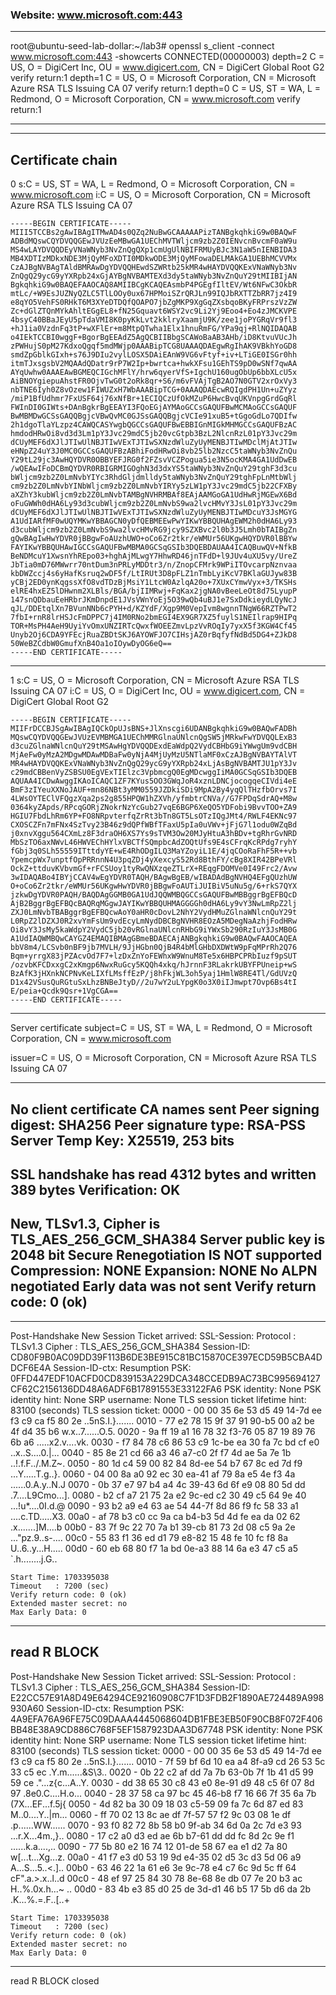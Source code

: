 ### Website: www.microsoft.com:443

***
root@ubuntu-seed-lab-dollar:~/lab3# openssl s_client -connect www.microsoft.com:443 -showcerts
CONNECTED(00000003)
depth=2 C = US, O = DigiCert Inc, OU = www.digicert.com, CN = DigiCert Global Root G2
verify return:1
depth=1 C = US, O = Microsoft Corporation, CN = Microsoft Azure RSA TLS Issuing CA 07
verify return:1
depth=0 C = US, ST = WA, L = Redmond, O = Microsoft Corporation, CN = www.microsoft.com
verify return:1
***
---
Certificate chain
---
 0 s:C = US, ST = WA, L = Redmond, O = Microsoft Corporation, CN = www.microsoft.com
   i:C = US, O = Microsoft Corporation, CN = Microsoft Azure RSA TLS Issuing CA 07
```
-----BEGIN CERTIFICATE-----
MIII5TCCBs2gAwIBAgITMwAD4s0QZq2NuBwGCAAAAAPizTANBgkqhkiG9w0BAQwF
ADBdMQswCQYDVQQGEwJVUzEeMBwGA1UEChMVTWljcm9zb2Z0IENvcnBvcmF0aW9u
MS4wLAYDVQQDEyVNaWNyb3NvZnQgQXp1cmUgUlNBIFRMUyBJc3N1aW5nIENBIDA3
MB4XDTIzMDkxNDE3MjQyMFoXDTI0MDkwODE3MjQyMFowaDELMAkGA1UEBhMCVVMx
CzAJBgNVBAgTAldBMRAwDgYDVQQHEwdSZWRtb25kMR4wHAYDVQQKExVNaWNyb3Nv
ZnQgQ29ycG9yYXRpb24xGjAYBgNVBAMTEXd3dy5taWNyb3NvZnQuY29tMIIBIjAN
BgkqhkiG9w0BAQEFAAOCAQ8AMIIBCgKCAQEAsmbP4PGEgfIltEV/Wt6NFwC3OkbR
mtLc/+W9EsJUZNyQZLC5TlLOOy0ux67HPMoiSZrQRJLn99IQJbRXTTZbRR7jz4I9
e8qYO5VehFS0RHkT6M3XYeDTDQfQOAPO7jbZgMKP9XgGqZXsbqoBKyFRPrszVzZW
Zc+dGlZTQnMYkAhltEGgEL8+fN25Gquavt6WSY2vc9Li2Yj9Eoo4+Eo4zJMCKVPE
4bsyC40BBaJEyU5pTdaVMI8K0pyKkLvt2kklryXaamjU9K/zee1joPYGRqVr9fl3
+hJ1ia0VzdnFq3tP+wXFlEr+m8MtpQTwha1Elx1hnuRmFG/YPa9qj+RlNQIDAQAB
o4IEkTCCBI0wggF+BgorBgEEAdZ5AgQCBIIBbgSCAWoBaAB3AHb/iD8KtvuVUcJh
zPWHujS0pM27KdxoQgqf5mdMWjp0AAABipTCG8UAAAQDAEgwRgIhAK9VBkhYoGD8
smdZpGblkGIxh+s76J9DIu2vylLOSX5DAiEAnW9VG6vFtyf+iv+LTiGE0ISGr0hh
itmTJxsgsbV2MQAAdQDatr9rP7W2Ip+bwrtca+hwkXFsu1GEhTS9pD0wSNf7qwAA
AYqUwhw0AAAEAwBGMEQCIGchMFlY/hrw6qyerVfS+IgchU160ugObUp6bbXLcU5x
AiBNOYgiepuAhstFR0OjvTwG0t2oRk8qr+S6/m6vFVAjTgB2AO7N0GTV2xrOxVy3
nbTNE6Iyh0Z8vOzew1FIWUZxH7WbAAABipTCG+0AAAQDAEcwRQIgdPH1Un+uZYyz
/miP1BfUdhmr7FxUSF64j76xNfBr+1ECIQCzUfOkMZuP6HwcBvqUKVnpgGrdGqRl
FWInDI0GIWts+DAnBgkrBgEEAYI3FQoEGjAYMAoGCCsGAQUFBwMCMAoGCCsGAQUF
BwMBMDwGCSsGAQQBgjcVBwQvMC0GJSsGAQQBgjcVCIe91xuB5+tGgoGdLo7QDIfw
2h1dgoTlaYLzpz4CAWQCASYwgbQGCCsGAQUFBwEBBIGnMIGkMHMGCCsGAQUFBzAC
hmdodHRwOi8vd3d3Lm1pY3Jvc29mdC5jb20vcGtpb3BzL2NlcnRzL01pY3Jvc29m
dCUyMEF6dXJlJTIwUlNBJTIwVExTJTIwSXNzdWluZyUyMENBJTIwMDclMjAtJTIw
eHNpZ24uY3J0MC0GCCsGAQUFBzABhiFodHRwOi8vb25lb2NzcC5taWNyb3NvZnQu
Y29tL29jc3AwHQYDVR0OBBYEFJRG0f2FZsvVCZPogua5ie3N5ocKMA4GA1UdDwEB
/wQEAwIFoDCBmQYDVR0RBIGRMIGOghN3d3dxYS5taWNyb3NvZnQuY29tghF3d3cu
bWljcm9zb2Z0LmNvbYIYc3RhdGljdmlldy5taWNyb3NvZnQuY29tghFpLnMtbWlj
cm9zb2Z0LmNvbYINbWljcm9zb2Z0LmNvbYIRYy5zLW1pY3Jvc29mdC5jb22CFXBy
aXZhY3kubWljcm9zb2Z0LmNvbTAMBgNVHRMBAf8EAjAAMGoGA1UdHwRjMGEwX6Bd
oFuGWWh0dHA6Ly93d3cubWljcm9zb2Z0LmNvbS9wa2lvcHMvY3JsL01pY3Jvc29m
dCUyMEF6dXJlJTIwUlNBJTIwVExTJTIwSXNzdWluZyUyMENBJTIwMDcuY3JsMGYG
A1UdIARfMF0wUQYMKwYBBAGCN0yDfQEBMEEwPwYIKwYBBQUHAgEWM2h0dHA6Ly93
d3cubWljcm9zb2Z0LmNvbS9wa2lvcHMvRG9jcy9SZXBvc2l0b3J5Lmh0bTAIBgZn
gQwBAgIwHwYDVR0jBBgwFoAUzhUWO+oCo6Zr2tkr/eWMUr56UKgwHQYDVR0lBBYw
FAYIKwYBBQUHAwIGCCsGAQUFBwMBMA0GCSqGSIb3DQEBDAUAA4ICAQBuwQV+NfkB
BeNDMcuY1XwsnYhREpo03+hghAjMLwgY7HhwRD46jnTFdD+l9JUv4uXU5vy/UreZ
JbTia0mD76MWwrr70ntDum3nPRLyMDDtr3/n/ZnopCFMrk9WPiITOvcarpNznvaa
kbDWZccj4s6yHafKsruq2wDF5f/LtIRUt3D8pFLZ1nTmbLyiKcV7BKlaGUJyw83B
yCBj2ED0ynKqgssXfO8vdTDzBjMsiY1LtcW0AzlqA20o+7XUxCYmwVyx+3/TKSHs
elRE4hxEZ5lDHwnm2XLBls/BGA/bjIIMRwj+FqKax2jgNA0vBeeLeOt8d75LyupP
147snQDbauEeHRbrJKmDnpdE1JVsVWnYoEj5O39wQb4uBJ1e7SxDdkieydLQyNcJ
qJL/DDEtqlXn7BVunNNb6cPYH+d/KZYdF/Xgp9M0VepIvm8wgnnTNgW66RZTPwT2
7fbI+rnR8lrHSJcFmDPPC7j4IM0RNo2bmEGI4EX9GR7XZ5fuylS1NEIlrap9HIPq
TOR+MsPH4AeH9UyiYvOmxUNZIRTcQwxfWOEEZmvLpzVvROqIy7yxX5f3KGW4Cf45
Unyb2Oj6CDA9YFEcjRuaZBDtSKJ6AYOWFJO7CIHsjAZ0rBqfyfNdBd5DG4+ZJkD8
50WeBZCdbW0GmufXnB4Oa1oIOywDyOG6eQ==
-----END CERTIFICATE-----
```
---
 1 s:C = US, O = Microsoft Corporation, CN = Microsoft Azure RSA TLS Issuing CA 07
   i:C = US, O = DigiCert Inc, OU = www.digicert.com, CN = DigiCert Global Root G2
```
-----BEGIN CERTIFICATE-----
MIIFrDCCBJSgAwIBAgIQCkOpUJsBNS+JlXnscgi6UDANBgkqhkiG9w0BAQwFADBh
MQswCQYDVQQGEwJVUzEVMBMGA1UEChMMRGlnaUNlcnQgSW5jMRkwFwYDVQQLExB3
d3cuZGlnaWNlcnQuY29tMSAwHgYDVQQDExdEaWdpQ2VydCBHbG9iYWwgUm9vdCBH
MjAeFw0yMzA2MDgwMDAwMDBaFw0yNjA4MjUyMzU5NTlaMF0xCzAJBgNVBAYTAlVT
MR4wHAYDVQQKExVNaWNyb3NvZnQgQ29ycG9yYXRpb24xLjAsBgNVBAMTJU1pY3Jv
c29mdCBBenVyZSBSU0EgVExTIElzc3VpbmcgQ0EgMDcwggIiMA0GCSqGSIb3DQEB
AQUAA4ICDwAwggIKAoICAQC1ZF7KYus5OO3GWqJoR4xznLDNCjocogqeCIVdi4eE
BmF3zIYeuXXNoJAUF+mn86NBt3yMM0559JZDkiSDi9MpA2By4yqQlTHzfbOrvs7I
4LWsOYTEClVFQgzXqa2ps2g855HPQW1hZXVh/yfmbtrCNVa//G7FPDqSdrAQ+M8w
0364kyZApds/RPcqGORjZNokrNzYcGub27vqE6BGP6XeQO5YDFobi9BvvTOO+ZA9
HGIU7FbdLhRm6YP+FO8NRpvterfqZrRt3bTn8GT5LsOTzIQgJMt4/RWLF4EKNc97
CXOSCZFn7mFNx4SzTvy23B46z9dQPfWBfTFaxU5pIa0uVWv+jFjG7l1odu0WZqBd
j0xnvXggu564CXmLz8F3draOH6XS7Ys9sTVM3Ow20MJyHtuA3hBDv+tgRhrGvNRD
MbSzTO6axNWvL46HWVEChHYlxVBCTfSQmpbcAdZOQtUfs9E4sCFrqKcRPdg7ryhY
fGbj3q0SLh55559ITttdyYE+wE4RhODgILQ3MaYZoyiL1E/4jqCOoRaFhF5R++vb
YpemcpWx7unptfOpPRRnnN4U3pqZDj4yXexcyS52Rd8BthFY/cBg8XIR42BPeVRl
OckZ+ttduvKVbvmGf+rFCSUoy1tyRwQNXzqeZTLrX+REqgFDOMVe0I49Frc2/Avw
3wIDAQABo4IBYjCCAV4wEgYDVR0TAQH/BAgwBgEB/wIBADAdBgNVHQ4EFgQUzhUW
O+oCo6Zr2tkr/eWMUr56UKgwHwYDVR0jBBgwFoAUTiJUIBiV5uNu5g/6+rkS7QYX
jzkwDgYDVR0PAQH/BAQDAgGGMB0GA1UdJQQWMBQGCCsGAQUFBwMBBggrBgEFBQcD
AjB2BggrBgEFBQcBAQRqMGgwJAYIKwYBBQUHMAGGGGh0dHA6Ly9vY3NwLmRpZ2lj
ZXJ0LmNvbTBABggrBgEFBQcwAoY0aHR0cDovL2NhY2VydHMuZGlnaWNlcnQuY29t
L0RpZ2lDZXJ0R2xvYmFsUm9vdEcyLmNydDBCBgNVHR8EOzA5MDegNaAzhjFodHRw
Oi8vY3JsMy5kaWdpY2VydC5jb20vRGlnaUNlcnRHbG9iYWxSb290RzIuY3JsMB0G
A1UdIAQWMBQwCAYGZ4EMAQIBMAgGBmeBDAECAjANBgkqhkiG9w0BAQwFAAOCAQEA
bbV8m4/LCSvb0nBF9jb7MVLH/9JjHGbn0QjB4R4bMlGHbDXDWtW9pFqMPrRh2Q76
Bqm+yrrgX83jPZAcvOd7F7+lzDxZnYoFEWhxW9WnuM8Te5x6HBPCPRbIuzf9pSUT
/ozvbKFCDxxgC2xKmgp6NwxRuGcy5KQQh4xkq/hJrnnF3RLakrkUBYFPUneip+wS
BzAfK3jHXnkNCPNvKeLIXfLMsffEzP/j8hFkjWL3oh5yaj1HmlW8RE4Tl/GdUVzQ
D1x42VSusQuRGtuSxLhzBNBeJtyD//2u7wY2uLYpgK0o3X0iIJmwpt7Ovp6Bs4tI
E/peia+Qcdk9Qsr+1VgCGA==
-----END CERTIFICATE-----
```
---
Server certificate
subject=C = US, ST = WA, L = Redmond, O = Microsoft Corporation, CN = www.microsoft.com

issuer=C = US, O = Microsoft Corporation, CN = Microsoft Azure RSA TLS Issuing CA 07

---
No client certificate CA names sent
Peer signing digest: SHA256
Peer signature type: RSA-PSS
Server Temp Key: X25519, 253 bits
---
SSL handshake has read 4312 bytes and written 389 bytes
Verification: OK
---
New, TLSv1.3, Cipher is TLS_AES_256_GCM_SHA384
Server public key is 2048 bit
Secure Renegotiation IS NOT supported
Compression: NONE
Expansion: NONE
No ALPN negotiated
Early data was not sent
Verify return code: 0 (ok)
---
---
Post-Handshake New Session Ticket arrived:
SSL-Session:
    Protocol  : TLSv1.3
    Cipher    : TLS_AES_256_GCM_SHA384
    Session-ID: CD80F9B0AC09DD39F113B6DE3BE915C81BC15870CE397ECD59B5CBA4DDCF6E4A
    Session-ID-ctx: 
    Resumption PSK: 0FFD447EDF10ACFD0CD839153A229DCA348CCEDB9AC73BC995694127CF62C2156136DD48A6ADF6B17891553E33122FA6
    PSK identity: None
    PSK identity hint: None
    SRP username: None
    TLS session ticket lifetime hint: 83100 (seconds)
    TLS session ticket:
    0000 - 00 00 35 6e 53 d5 49 14-7d ee f3 c9 ca f5 80 2e   ..5nS.I.}.......
    0010 - 77 e2 78 15 9f 37 91 90-b5 00 a2 be 4f d4 35 b6   w.x..7......O.5.
    0020 - 9a ff 19 a1 16 78 32 f3-76 05 87 19 89 76 6b a6   .....x2.v....vk.
    0030 - f7 84 78 c6 86 53 c9 1c-be ea 30 fa 7c bd cf e0   ..x..S....0.|...
    0040 - 85 8e 21 cd 66 a3 46 a7-c0 2f f7 4d ae 5a 7e 1b   ..!.f.F../.M.Z~.
    0050 - 80 1d c4 59 00 82 84 8d-ee 54 b7 67 8c ed 7d f9   ...Y.....T.g..}.
    0060 - 04 00 8a a0 92 ec 30 ea-41 af 79 8a e5 4e f3 4a   ......0.A.y..N.J
    0070 - 0b 37 e7 97 b4 a4 4c 39-43 6d 6f e9 08 80 5d dd   .7....L9Cmo...].
    0080 - b2 cf a7 21 75 2a e2 9c-ed c2 30 49 c5 64 9e 40   ...!u*....0I.d.@
    0090 - 93 b2 a9 e4 63 ae 54 44-7f 8d 86 f9 fc 58 33 a1   ....c.TD.....X3.
    00a0 - af 78 b3 c0 cc 9a ca b4-b3 5d 4d fe ea da 02 62   .x.......]M....b
    00b0 - 83 7f 9c 22 70 7a b1 39-cb 81 73 2d 08 c5 9a 2e   ..."pz.9..s-....
    00c0 - 55 83 f1 36 ed d1 79 e8-82 15 48 fe 10 fc f8 8a   U..6..y...H.....
    00d0 - 60 eb 68 80 f7 1a bd 0e-a3 88 14 6a e3 47 c5 a5   `.h........j.G..

    Start Time: 1703395038
    Timeout   : 7200 (sec)
    Verify return code: 0 (ok)
    Extended master secret: no
    Max Early Data: 0
---
read R BLOCK
---
Post-Handshake New Session Ticket arrived:
SSL-Session:
    Protocol  : TLSv1.3
    Cipher    : TLS_AES_256_GCM_SHA384
    Session-ID: E22CC57E91A8D49E64294CE92160908C7F1D3FDB2F1890AE724489A998930A60
    Session-ID-ctx: 
    Resumption PSK: 4A9EFA76A96FE75C09DAAA4445068604DB1FBE3EB50F90CB8F072F406BB48E38A9CD886C768F5EF1587923DAA3D67748
    PSK identity: None
    PSK identity hint: None
    SRP username: None
    TLS session ticket lifetime hint: 83100 (seconds)
    TLS session ticket:
    0000 - 00 00 35 6e 53 d5 49 14-7d ee f3 c9 ca f5 80 2e   ..5nS.I.}.......
    0010 - 7f 59 bf 6d 10 ea a4 8f-a9 cd 26 53 5c 33 c5 ec   .Y.m......&S\3..
    0020 - 0b 22 c2 af dd 7a 7b 63-0b 7f 1b 41 d5 99 59 ce   ."...z{c...A..Y.
    0030 - dd 38 65 30 c8 43 e0 8e-91 d9 48 c5 6f 07 8d 97   .8e0.C....H.o...
    0040 - 28 37 58 ca 97 bc 45 46-b8 f7 16 66 7f 35 6a 7b   (7X...EF...f.5j{
    0050 - 4d 82 ba 30 09 18 03 c5-59 09 fa 7c 6d 87 ed 83   M..0....Y..|m...
    0060 - ff 70 02 13 8c ae df 7f-57 57 f2 9c 03 08 1e df   .p......WW......
    0070 - 93 f0 82 72 8b 58 b0 9f-ab 34 6d 0a 2c 7d e3 93   ...r.X...4m.,}..
    0080 - 17 c2 a0 d3 ed ae 6b b7-61 dd dd fc 8d 2c 9e f1   ......k.a....,..
    0090 - 77 5b 80 e2 16 74 12 01-de 58 67 ea e1 d2 7a 80   w[...t...Xg...z.
    00a0 - 41 f7 e3 d0 53 19 9d e4-35 02 d5 3c d3 5d 06 a9   A...S...5..<.]..
    00b0 - 63 46 22 1a 61 e6 3e 9c-78 e4 c7 6c 9d 5c ff 64   cF".a.>.x..l.\.d
    00c0 - 48 ef 97 25 84 30 78 8e-68 8e db 07 7e 20 b3 ac   H..%.0x.h...~ ..
    00d0 - 83 4b e3 85 d0 25 de 3d-d1 46 b5 17 5b d6 da 2b   .K...%.=.F..[..+

    Start Time: 1703395038
    Timeout   : 7200 (sec)
    Verify return code: 0 (ok)
    Extended master secret: no
    Max Early Data: 0
---
read R BLOCK
closed
